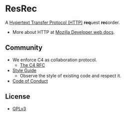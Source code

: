 # ResRec

A [Hypertext Transfer Protocol (HTTP)](https://en.wikipedia.org/wiki/Hypertext_Transfer_Protocol) **req**uest **rec**order.
- More about HTTP at [Mozilla Developer web docs](https://developer.mozilla.org/en-US/docs/Web/HTTP).

## Community

- We enforce C4 as collaboration protocol.
  - [The C4 RFC](https://rfc.zeromq.org/spec:42/C4)
- [Style Guide](STYLE-GUIDE.md)
  - Observe the style of existing code and respect it.
- [Code of Conduct](CODE-OF-CONDUCT.md)

## License

- [GPLv3](LICENSE)
